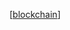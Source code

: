 [[blockchain]]

[//begin]: # "Autogenerated link references for markdown compatibility"
[blockchain]: blockchain.md "blockchain"
[//end]: # "Autogenerated link references"